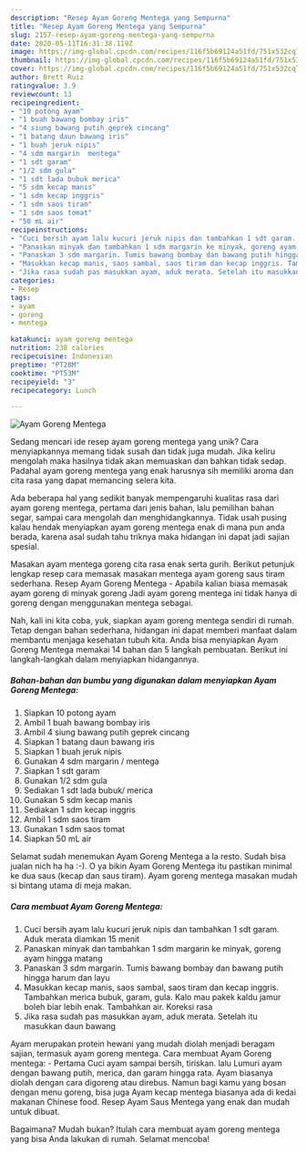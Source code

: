```yaml
---
description: "Resep Ayam Goreng Mentega yang Sempurna"
title: "Resep Ayam Goreng Mentega yang Sempurna"
slug: 2157-resep-ayam-goreng-mentega-yang-sempurna
date: 2020-05-11T16:31:38.119Z
image: https://img-global.cpcdn.com/recipes/116f5b69124a51fd/751x532cq70/ayam-goreng-mentega-foto-resep-utama.jpg
thumbnail: https://img-global.cpcdn.com/recipes/116f5b69124a51fd/751x532cq70/ayam-goreng-mentega-foto-resep-utama.jpg
cover: https://img-global.cpcdn.com/recipes/116f5b69124a51fd/751x532cq70/ayam-goreng-mentega-foto-resep-utama.jpg
author: Brett Ruiz
ratingvalue: 3.9
reviewcount: 13
recipeingredient:
- "10 potong ayam"
- "1 buah bawang bombay iris"
- "4 siung bawang putih geprek cincang"
- "1 batang daun bawang iris"
- "1 buah jeruk nipis"
- "4 sdm margarin  mentega"
- "1 sdt garam"
- "1/2 sdm gula"
- "1 sdt lada bubuk merica"
- "5 sdm kecap manis"
- "1 sdm kecap inggris"
- "1 sdm saos tiram"
- "1 sdm saos tomat"
- "50 mL air"
recipeinstructions:
- "Cuci bersih ayam lalu kucuri jeruk nipis dan tambahkan 1 sdt garam. Aduk merata diamkan 15 menit"
- "Panaskan minyak dan tambahkan 1 sdm margarin ke minyak, goreng ayam hingga matang"
- "Panaskan 3 sdm margarin. Tumis bawang bombay dan bawang putih hingga harum dan layu"
- "Masukkan kecap manis, saos sambal, saos tiram dan kecap inggris. Tambahkan merica bubuk, garam, gula. Kalo mau pakek kaldu jamur boleh biar lebih enak. Tambahkan air. Koreksi rasa"
- "Jika rasa sudah pas masukkan ayam, aduk merata. Setelah itu masukkan daun bawang"
categories:
- Resep
tags:
- ayam
- goreng
- mentega

katakunci: ayam goreng mentega 
nutrition: 238 calories
recipecuisine: Indonesian
preptime: "PT28M"
cooktime: "PT53M"
recipeyield: "3"
recipecategory: Lunch

---
```



![Ayam Goreng Mentega](https://img-global.cpcdn.com/recipes/116f5b69124a51fd/751x532cq70/ayam-goreng-mentega-foto-resep-utama.jpg)

Sedang mencari ide resep ayam goreng mentega yang unik? Cara menyiapkannya memang tidak susah dan tidak juga mudah. Jika keliru mengolah maka hasilnya tidak akan memuaskan dan bahkan tidak sedap. Padahal ayam goreng mentega yang enak harusnya sih memiliki aroma dan cita rasa yang dapat memancing selera kita.

Ada beberapa hal yang sedikit banyak mempengaruhi kualitas rasa dari ayam goreng mentega, pertama dari jenis bahan, lalu pemilihan bahan segar, sampai cara mengolah dan menghidangkannya. Tidak usah pusing kalau hendak menyiapkan ayam goreng mentega enak di mana pun anda berada, karena asal sudah tahu triknya maka hidangan ini dapat jadi sajian spesial.

Masakan ayam mentega goreng cita rasa enak serta gurih. Berikut petunjuk lengkap resep cara memasak masakan mentega ayam goreng saus tiram sederhana. Resep Ayam Goreng Mentega - Apabila kalian biasa memasak ayam goreng di minyak goreng Jadi ayam goreng mentega ini tidak hanya di goreng dengan menggunakan mentega sebagai.


Nah, kali ini kita coba, yuk, siapkan ayam goreng mentega sendiri di rumah. Tetap dengan bahan sederhana, hidangan ini dapat memberi manfaat dalam membantu menjaga kesehatan tubuh kita. Anda bisa menyiapkan Ayam Goreng Mentega memakai 14 bahan dan 5 langkah pembuatan. Berikut ini langkah-langkah dalam menyiapkan hidangannya.

<!--inarticleads1-->

##### Bahan-bahan dan bumbu yang digunakan dalam menyiapkan Ayam Goreng Mentega:

1. Siapkan 10 potong ayam
1. Ambil 1 buah bawang bombay iris
1. Ambil 4 siung bawang putih geprek cincang
1. Siapkan 1 batang daun bawang iris
1. Siapkan 1 buah jeruk nipis
1. Gunakan 4 sdm margarin / mentega
1. Siapkan 1 sdt garam
1. Gunakan 1/2 sdm gula
1. Sediakan 1 sdt lada bubuk/ merica
1. Gunakan 5 sdm kecap manis
1. Sediakan 1 sdm kecap inggris
1. Ambil 1 sdm saos tiram
1. Gunakan 1 sdm saos tomat
1. Siapkan 50 mL air


Selamat sudah menemukan Ayam Goreng Mentega a la resto. Sudah bisa jualan nich ha ha :-). O ya bikin Ayam Goreng Mentega itu pastikan minimal ke dua saus (kecap dan saus tiram). Ayam goreng mentega masakan mudah si bintang utama di meja makan. 

<!--inarticleads2-->

##### Cara membuat Ayam Goreng Mentega:

1. Cuci bersih ayam lalu kucuri jeruk nipis dan tambahkan 1 sdt garam. Aduk merata diamkan 15 menit
1. Panaskan minyak dan tambahkan 1 sdm margarin ke minyak, goreng ayam hingga matang
1. Panaskan 3 sdm margarin. Tumis bawang bombay dan bawang putih hingga harum dan layu
1. Masukkan kecap manis, saos sambal, saos tiram dan kecap inggris. Tambahkan merica bubuk, garam, gula. Kalo mau pakek kaldu jamur boleh biar lebih enak. Tambahkan air. Koreksi rasa
1. Jika rasa sudah pas masukkan ayam, aduk merata. Setelah itu masukkan daun bawang


Ayam merupakan protein hewani yang mudah diolah menjadi beragam sajian, termasuk ayam goreng mentega. Cara membuat Ayam Goreng mentega: - Pertama Cuci ayam sampai bersih, tiriskan. lalu Lumuri ayam dengan bawang putih, merica, dan garam hingga rata. Ayam biasanya diolah dengan cara digoreng atau direbus. Namun bagi kamu yang bosan dengan menu goreng, bisa juga Ayam kecap mentega biasanya ada di kedai makanan Chinese food. Resep Ayam Saus Mentega yang enak dan mudah untuk dibuat. 

Bagaimana? Mudah bukan? Itulah cara membuat ayam goreng mentega yang bisa Anda lakukan di rumah. Selamat mencoba!
